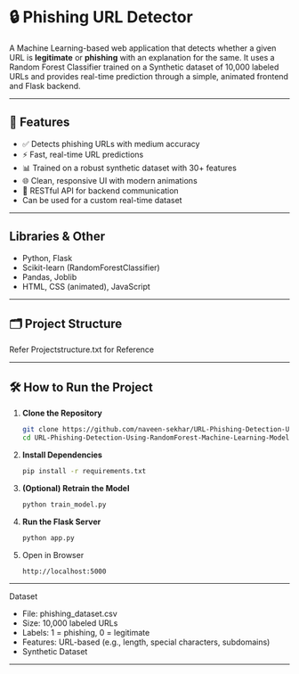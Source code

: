 # 🔒 Phishing URL Detector

A Machine Learning-based web application that detects whether a given URL is **legitimate** or **phishing** with an explanation for the same. It uses a Random Forest Classifier trained on a Synthetic dataset of 10,000 labeled URLs and provides real-time prediction through a simple, animated frontend and Flask backend.

---

## 📌 Features

- ✅ Detects phishing URLs with medium accuracy
- ⚡ Fast, real-time URL predictions
- 📊 Trained on a robust synthetic dataset with 30+ features
- 🌐 Clean, responsive UI with modern animations
- 🔁 RESTful API for backend communication
- Can be used for a custom real-time dataset
  
---

## Libraries & Other

- Python, Flask
- Scikit-learn (RandomForestClassifier)
- Pandas, Joblib
- HTML, CSS (animated), JavaScript

---

## 🗂️ Project Structure 
Refer Projectstructure.txt for Reference 

---

## 🛠️ How to Run the Project

1. **Clone the Repository**
   ```bash
   git clone https://github.com/naveen-sekhar/URL-Phishing-Detection-Using-RandomForest-Machine-Learning-Model.git
   cd URL-Phishing-Detection-Using-RandomForest-Machine-Learning-Model

2. **Install Dependencies**
   ```bash
   pip install -r requirements.txt
   
3. **(Optional) Retrain the Model**
   ```bash
   python train_model.py
4. **Run the Flask Server**
    ```bash
   python app.py
5. Open in Browser
   ```bash
   http://localhost:5000

--- 

Dataset
- File: phishing_dataset.csv
- Size: 10,000 labeled URLs
- Labels: 1 = phishing, 0 = legitimate
- Features: URL-based (e.g., length, special characters, subdomains)
- Synthetic Dataset

---
